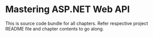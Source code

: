 # Mastering ASP.NET Web API

This is source code bundle for all chapters. Refer respective project README file and chapter contents to go along.

